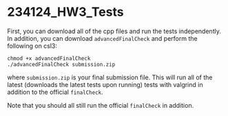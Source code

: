 # 234124_HW3_Tests

First, you can download all of the cpp files and run the tests independently. In addition, you can download ```advancedFinalCheck``` and perform the following on csl3:
```
chmod +x advancedFinalCheck
./advancedFinalCheck submission.zip
```
where ```submission.zip``` is your final submission file. This will run all of the latest (downloads the latest tests upon running) tests with valgrind in addition to the official ```finalCheck```.

Note that you should all still run the official ```finalCheck``` in addition.
